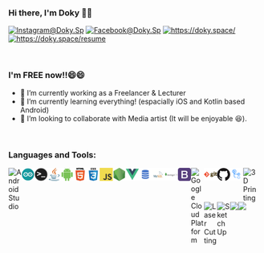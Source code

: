 ### Hi there, I'm Doky 👋✨


<a href="https://www.instagram.com/doky.sp/"><img src="https://img.shields.io/badge/Instargam-%40Doky.Sp-%23E4405F?style=for-the-badge&logo=instagram" alt="Instagram@Doky.Sp"></a> <a href="https://www.facebook.com/doky.sp"><img src="https://img.shields.io/badge/doky.space-go-%231877F2?style=for-the-badge&logo=facebook" alt="Facebook@Doky.Sp"></a> <a href="https://doky.space/"><img src="https://img.shields.io/badge/blog-go-%234B32C3?style=for-the-badge&logo=safari" alt="https://doky.space/"></a> <a href="https://doky.space/resume"><img src="https://img.shields.io/badge/resume-go-%238CA1AF?style=for-the-badge&logo=Read-the-Docs" alt="https://doky.space/resume"></a>



<br>

### I'm FREE now!!😄😄
- 🔭 I’m currently working as a Freelancer & Lecturer
- 🌱 I’m currently learning everything! (espacially iOS and Kotlin based Android)
- 👯 I’m looking to collaborate with Media artist (It will be enjoyable :satisfied:).
<!-- - :zap: Fun fact:  -->

<br>

<!-- ### Connect with me:
<a href="https://doky.space"><img align="left" alt="doky.space" width="22px" src="https://raw.githubusercontent.com/iconic/open-iconic/master/svg/globe.svg"/></a>
<a href=""><img align="left" alt="Doky.Sp | YouTube" width="22px" src="https://cdn.jsdelivr.net/npm/simple-icons@v3/icons/youtube.svg" /></a>
<a href="https://www.instagram.com/doky.sp/"><img align="left" alt="Doky.Sp | Instagram" width="22px" src="https://cdn.jsdelivr.net/npm/simple-icons@v3/icons/instagram.svg" /></a>
<br> -->



### Languages and Tools:

<p align="left">
<img align="left" alt="Android Studio" width="26px" src="https://simpleicons.org/icons/androidstudio.svg" />

<img align="left" alt="Arduino" width="26px" src="https://raw.githubusercontent.com/github/explore/80688e429a7d4ef2fca1e82350fe8e3517d3494d/topics/arduino/arduino.png" />

<img align="left" alt="Terminal" width="26px" src="https://raw.githubusercontent.com/github/explore/80688e429a7d4ef2fca1e82350fe8e3517d3494d/topics/terminal/terminal.png" />

<img align="left" alt="Java" width="26px" src="https://raw.githubusercontent.com/github/explore/80688e429a7d4ef2fca1e82350fe8e3517d3494d/topics/java/java.png" />

<img align="left" alt="Android" width="26px" src="https://raw.githubusercontent.com/github/explore/80688e429a7d4ef2fca1e82350fe8e3517d3494d/topics/android/android.png" />

<img align="left" alt="HTML5" width="26px" src="https://raw.githubusercontent.com/github/explore/80688e429a7d4ef2fca1e82350fe8e3517d3494d/topics/html/html.png" />

<img align="left" alt="CSS3" width="26px" src="https://raw.githubusercontent.com/github/explore/80688e429a7d4ef2fca1e82350fe8e3517d3494d/topics/css/css.png" />

<img align="left" alt="JavaScript" width="26px" src="https://raw.githubusercontent.com/github/explore/80688e429a7d4ef2fca1e82350fe8e3517d3494d/topics/javascript/javascript.png" />

<img align="left" alt="Node.js" width="26px" src="https://raw.githubusercontent.com/github/explore/80688e429a7d4ef2fca1e82350fe8e3517d3494d/topics/nodejs/nodejs.png" />
</p>

<p align="left">
<img align="left" alt="Vue.js" width="26px" src="https://raw.githubusercontent.com/github/explore/80688e429a7d4ef2fca1e82350fe8e3517d3494d/topics/vue/vue.png" />

<img align="left" alt="SQL" width="26px" src="https://raw.githubusercontent.com/github/explore/80688e429a7d4ef2fca1e82350fe8e3517d3494d/topics/sql/sql.png" />

<img align="left" alt="MySQL" width="26px" src="https://raw.githubusercontent.com/github/explore/80688e429a7d4ef2fca1e82350fe8e3517d3494d/topics/mysql/mysql.png" />

<img align="left" alt="MongoDB" width="26px" src="https://raw.githubusercontent.com/github/explore/80688e429a7d4ef2fca1e82350fe8e3517d3494d/topics/mongodb/mongodb.png" />

<img align="left" alt="Bootstrap" width="26px" src="https://raw.githubusercontent.com/github/explore/80688e429a7d4ef2fca1e82350fe8e3517d3494d/topics/bootstrap/bootstrap.png" />

<img align="left" alt="Google Cloud Platform" width="26px" src="https://simpleicons.org/icons/googlecloud.svg" />

<img align="left" alt="Git" width="26px" src="https://raw.githubusercontent.com/github/explore/80688e429a7d4ef2fca1e82350fe8e3517d3494d/topics/git/git.png" />

<img align="left" alt="GitHub" width="26px" src="https://raw.githubusercontent.com/github/explore/78df643247d429f6cc873026c0622819ad797942/topics/github/github.png" />

<img align="left" alt="Github Actions" width="26px" src="https://raw.githubusercontent.com/github/explore/2c7e603b797535e5ad8b4beb575ab3b7354666e1/topics/actions/actions.png" />
</p

<p align="left">
<img align="left" alt="3D Printing" width="26px" src="https://static.thenounproject.com/png/2113709-200.png" />

<img align="left" alt="Laser Cutting" width="26px" src="https://static.thenounproject.com/png/1648382-200.png" />

<img align="left" alt="Sketch Up" width="26px" src="https://seeklogo.com/images/S/sketchup-logo-5248E6166E-seeklogo.com.png" />
</p>


<br><br><br><br>
<img align="left" src="https://github-readme-stats.vercel.app/api?username=dokysp&count_private=true&show_icons=true&theme=vuefy&hide_border=false" height="157px">
<img align="left" src="https://github-readme-stats.vercel.app/api/top-langs/?username=DokySp&layout=compact&hide_border=false&card_width=382" height="157px">

<!-- ### Spotify Playing 🎧
[<img src="https://now-playing-codestackr.vercel.app/api/spotify-playing" alt="DokySp Spotify Playing" width="350" />](https://open.spotify.com/user/~~~) -->


<br>

<!-- <details>
    <summary>:zap: Recent Repo</summary>
    <a>
        <img src="https://github-readme-stats.vercel.app/api/pin/?username=DokySp&repo=acmicpc-practice&theme=default">
    </a><a>
        <img src="https://github-readme-stats.vercel.app/api/pin/?username=DokySp&repo=ar.js&theme=default">
    </a>
</details> -->
